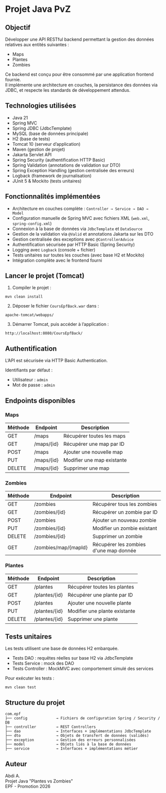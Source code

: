 # Projet Java PvZ 

## Objectif

Développer une API RESTful backend permettant la gestion des données relatives aux entités suivantes :

- Maps
- Plantes
- Zombies

Ce backend est conçu pour être consommé par une application frontend fournie.  
Il implémente une architecture en couches, la persistance des données via JDBC, et respecte les standards de développement attendus.

## Technologies utilisées

- Java 21
- Spring MVC
- Spring JDBC (JdbcTemplate)
- MySQL (base de données principale)
- H2 (base de tests)
- Tomcat 10 (serveur d’application)
- Maven (gestion de projet)
- Jakarta Servlet API
- Spring Security (authentification HTTP Basic)
- Spring Validation (annotations de validation sur DTO)
- Spring Exception Handling (gestion centralisée des erreurs)
- Logback (framework de journalisation)
- JUnit 5 & Mockito (tests unitaires)

## Fonctionnalités implémentées

- Architecture en couches complète : `Controller → Service → DAO → Model`
- Configuration manuelle de Spring MVC avec fichiers XML (`web.xml`, `spring-config.xml`)
- Connexion à la base de données via `JdbcTemplate` et `DataSource`
- Gestion de la validation via `@Valid` et annotations Jakarta sur les DTO
- Gestion centralisée des exceptions avec `@ControllerAdvice`
- Authentification sécurisée par HTTP Basic (Spring Security)
- Logging avec `Logback` (console + fichier)
- Tests unitaires sur toutes les couches (avec base H2 et Mockito)
- Intégration complète avec le frontend fourni

## Lancer le projet (Tomcat)

1. Compiler le projet :

```
mvn clean install
```

2. Déposer le fichier `CoursEpfBack.war` dans :

```
apache-tomcat/webapps/
```

3. Démarrer Tomcat, puis accéder à l’application :

```
http://localhost:8080/CoursEpfBack/
```

## Authentification

L’API est sécurisée via HTTP Basic Authentication.

Identifiants par défaut :

- Utilisateur : `admin`
- Mot de passe : `admin`

## Endpoints disponibles

### Maps

| Méthode | Endpoint   | Description                         |
|---------|------------|-------------------------------------|
| GET     | /maps      | Récupérer toutes les maps           |
| GET     | /maps/{id} | Récupérer une map par ID            |
| POST    | /maps      | Ajouter une nouvelle map            |
| PUT     | /maps/{id} | Modifier une map existante          |
| DELETE  | /maps/{id} | Supprimer une map                   |

### Zombies

| Méthode | Endpoint               | Description                            |
|---------|------------------------|----------------------------------------|
| GET     | /zombies               | Récupérer tous les zombies             |
| GET     | /zombies/{id}          | Récupérer un zombie par ID             |
| POST    | /zombies               | Ajouter un nouveau zombie              |
| PUT     | /zombies/{id}          | Modifier un zombie existant            |
| DELETE  | /zombies/{id}          | Supprimer un zombie                    |
| GET     | /zombies/map/{mapId}   | Récupérer les zombies d'une map donnée |

### Plantes

| Méthode | Endpoint              | Description                            |
|---------|-----------------------|----------------------------------------|
| GET     | /plantes              | Récupérer toutes les plantes           |
| GET     | /plantes/{id}         | Récupérer une plante par ID            |
| POST    | /plantes              | Ajouter une nouvelle plante            |
| PUT     | /plantes/{id}         | Modifier une plante existante          |
| DELETE  | /plantes/{id}         | Supprimer une plante                   |

## Tests unitaires

Les tests utilisent une base de données H2 embarquée.

- Tests DAO : requêtes réelles sur base H2 via JdbcTemplate
- Tests Service : mock des DAO
- Tests Controller : MockMVC avec comportement simulé des services

Pour exécuter les tests :

```
mvn clean test
```

## Structure du projet

```
com.epf
├── config             → Fichiers de configuration Spring / Security / DB
├── controller         → REST Controllers
├── dao                → Interfaces + implémentations JdbcTemplate
├── dto                → Objets de transfert de données (validés)
├── exception          → Gestion des erreurs personnalisées
├── model              → Objets liés à la base de données
├── service            → Interfaces + implémentations métier
```

## Auteur

Abdi A.  
Projet Java "Plantes vs Zombies"  
EPF - Promotion 2026
